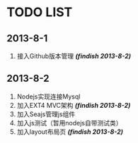 **TODO LIST**
==

## 2013-8-1 
1. 接入Github版本管理	***(findish 2013-8-2)***

## 2013-8-2
1. Nodejs实现连接Mysql	
2. 加入EXT4 MVC架构	***(findish 2013-8-2)***				
3. 加入Seajs管理js组件
4. 加入js测试（暂用nodejs自带测试类）
5. 加入layout布局页	***(findish 2013-8-2)***